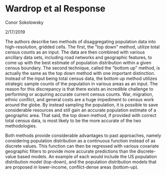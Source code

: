# Wardrop et al Response

Conor Sokolowsky

2/17/2019

The authors describe two methods of disaggregating population data into high-resolution, gridded cells. The first, the "top down" method, utilize total census counts as an input. The data are then combined with various ancillary data sets, including road networks and geographic features, to come up with the best estimate of population distribution within a given census boundary. The second technique, called the "bottom up" method, is actually the same as the top down method with one important distinction. Instead of the input being total census data, the bottom up method utilizes strategic sample counts of the population in various areas as an input. The reason for this discrepancy is that there exists an incredible challenge to performing or acquiring accurate current census counts. War, migration, ethnic conflict, and general costs are a huge impediment to census work around the globe. By instead sampling the population, it is possible to save considerable resources and still gain an accurate population estimate of a geographic area. That said, the top down method, if provided with correct total census data, is most likely to be the more accurate of the two methodologies.

Both methods provide considerable advantages to past approaches, namely considering population distribution as a continuous function instead of as discrete values. This function can then be regressed with various covariate geographic filters to provide more accurate predictions than the discrete-value based models. An example of each would include the US population distribution model (top-down), and the population distribution models that are proposed in lower-income, conflict-dense areas (bottom-up). 
